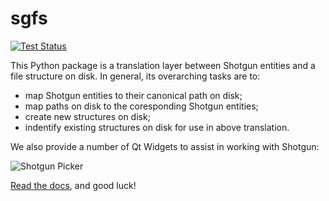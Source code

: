 # sgfs

[![Test Status](https://secure.travis-ci.org/westernx/sgfs.png)](http://travis-ci.org/westernx/sgfs)

This Python package is a translation layer between Shotgun entities and a file structure on disk. In general, its overarching tasks are to:

- map Shotgun entities to their canonical path on disk;
- map paths on disk to the coresponding Shotgun entities;
- create new structures on disk;
- indentify existing structures on disk for use in above translation.

We also provide a number of Qt Widgets to assist in working with Shotgun:

![Shotgun Picker](https://raw.github.com/westernx/sgfs/master/docs/_static/picker-screenshot.png)

[Read the docs](http://sgfs.readthedocs.org/), and good luck!
